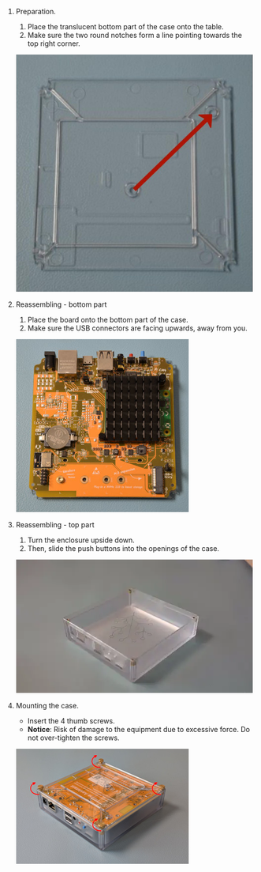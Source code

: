 <!---Reassembling your Home Assistant Yellow-->

1. Preparation.

   1. Place the translucent bottom part of the case onto the table.
   1. Make sure the two round notches form a line pointing towards the top right corner.

   ![Image showing the translucent bottom part of the case, with two round notches forming a line pointing towards the top right corner](/static/img/yellow/reassemble-step-1-bottom-plate-callouts.jpeg)

1. Reassembling - bottom part

   1. Place the board onto the bottom part of the case.
   1. Make sure the USB connectors are facing upwards, away from you.

   ![Top view of the board with CM4 and heat sink installed](/static/img/yellow/reassemble-step-2-pcb-on-bottom-plate.jpeg)

1. Reassembling - top part

   1. Turn the enclosure upside down.
   1. Then, slide the push buttons into the openings of the case.

   ![Clip showing how to slide the board into the top cover](/static/img/yellow/close_cover_480.webp)

1. Mounting the case.

   - Insert the 4 thumb screws.
   - **Notice**: Risk of damage to the equipment due to excessive force. Do not over-tighten the screws.

   ![Clip showing how to fasten the thumb screws by turning them clockwise](/static/img/yellow/cm5_insert-thumb-screws.jpg)